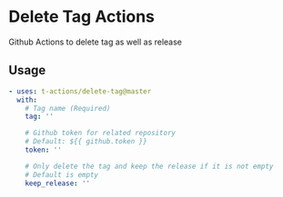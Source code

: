 # Delete Tag Actions

Github Actions to delete tag as well as release

## Usage

```yaml
- uses: t-actions/delete-tag@master
  with:
    # Tag name (Required)
    tag: ''

    # Github token for related repository
    # Default: ${{ github.token }}
    token: ''

    # Only delete the tag and keep the release if it is not empty
    # Default is empty
    keep_release: ''
```
